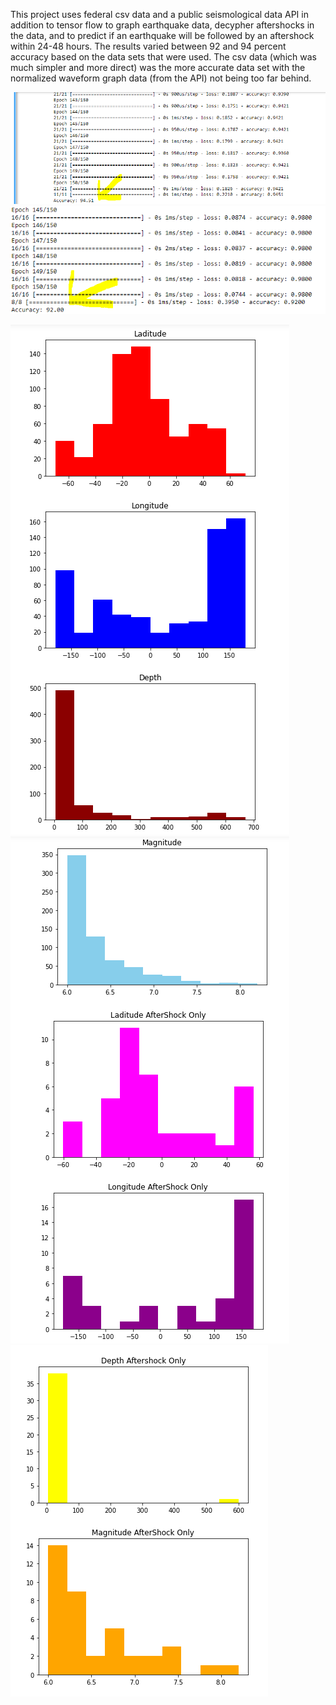 This project uses federal csv data and a public seismological data API in addition to tensor flow
to graph earthquake data, decypher aftershocks in the data, and to predict if an earthquake will
be followed by an aftershock within 24-48 hours. The results varied between 92 and 94 percent accuracy
based on the data sets that were used. The csv data (which was much simpler and more direct) was the more
accurate data set with the normalized waveform graph data (from the API) not being too far behind.

![alt text](./accuracy.PNG)
![alt text](./acc2.PNG)

![alt text](./graphs1.PNG)
![alt text](./graphs2.PNG)
![alt text](./graphs3.PNG)
